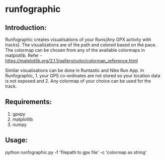 # runfographic

## Introduction:
Runfographic creates visualisations of your Runs(Any GPX activity with tracks).
The visualizations are of the path and colored based on the pace. The colormap can be chosen from any of the available colormaps in matplotlib. Refer - https://matplotlib.org/3.1.1/gallery/color/colormap_reference.html

Similar visualisations can be done in Runtastic and Nike Run App. In Runfographic, 1. your GPS co-ordinates are not stored so your location data is not exposed and 2. Any colormap of your choice can be used for the track.


## Requirements:

1. gpxpy
2. matplotlib
3. numpy

## Usage:

python runfographic.py -f 'filepath to gpx file' -c 'colormap as string'
